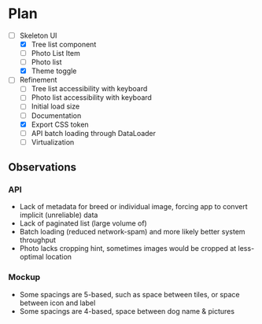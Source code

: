 # Plan

- [ ] Skeleton UI
  - [x] Tree list component
  - [ ] Photo List Item
  - [ ] Photo list
  - [x] Theme toggle
- [ ] Refinement
  - [ ] Tree list accessibility with keyboard
  - [ ] Photo list accessibility with keyboard
  - [ ] Initial load size
  - [ ] Documentation
  - [x] Export CSS token
  - [ ] API batch loading through DataLoader
  - [ ] Virtualization

## Observations

### API

- Lack of metadata for breed or individual image, forcing app to convert implicit (unreliable) data
- Lack of paginated list (large volume of)
- Batch loading (reduced network-spam) and more likely better system throughput
- Photo lacks cropping hint, sometimes images would be cropped at less-optimal location

### Mockup

- Some spacings are 5-based, such as space between tiles, or space between icon and label
- Some spacings are 4-based, space between dog name & pictures
